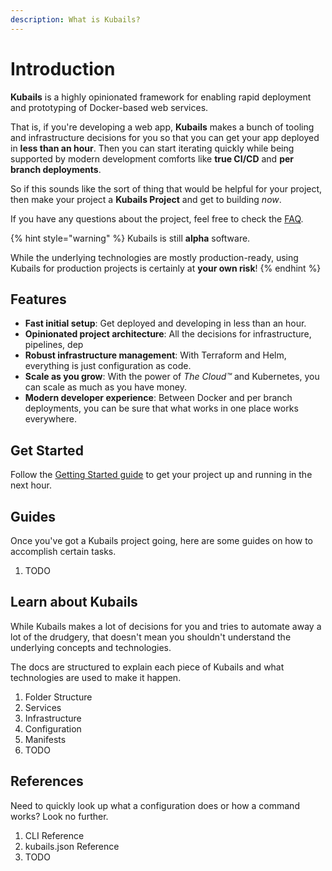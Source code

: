 ```yaml
---
description: What is Kubails?
---
```


# Introduction

**Kubails** is a highly opinionated framework for enabling rapid deployment and prototyping of Docker-based web services. 

That is, if you're developing a web app, **Kubails** makes a bunch of tooling and infrastructure decisions for you so that you can get your app deployed in **less than an hour**. Then you can start iterating quickly while being supported by modern development comforts like **true CI/CD** and **per branch deployments**.

So if this sounds like the sort of thing that would be helpful for your project, then make your project a **Kubails Project** and get to building _now_.

If you have any questions about the project, feel free to check the [FAQ](#faq.md).

{% hint style="warning" %}
Kubails is still **alpha** software. 

While the underlying technologies are mostly production-ready, using Kubails for production projects is certainly at **your own risk**!
{% endhint %}

## Features

- **Fast initial setup**: Get deployed and developing in less than an hour.
- **Opinionated project architecture**: All the decisions for infrastructure, pipelines, dep 
- **Robust infrastructure management**: With Terraform and Helm, everything is just configuration as code.
- **Scale as you grow**: With the power of _The Cloud™_ and Kubernetes, you can scale as much as you have money.
- **Modern developer experience**: Between Docker and per branch deployments, you can be sure that what works in one place works everywhere.

## Get Started

Follow the [Getting Started guide](#gettingstarted.md) to get your project up and running in the next hour. 

## Guides

Once you've got a Kubails project going, here are some guides on how to accomplish certain tasks.

1. TODO

## Learn about Kubails

While Kubails makes a lot of decisions for you and tries to automate away a lot of the drudgery, that doesn't mean you shouldn't understand the underlying concepts and technologies.

The docs are structured to explain each piece of Kubails and what technologies are used to make it happen.

1. Folder Structure
2. Services
3. Infrastructure
4. Configuration
5. Manifests
6. TODO

## References

Need to quickly look up what a configuration does or how a command works? Look no further.

1. CLI Reference
2. kubails.json Reference
3. TODO
